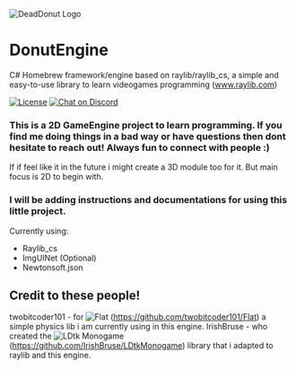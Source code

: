 ![DeadDonut Logo](https://www.deaddonut.se/images/deaddonut.png "DeadDonut Logo")

# DonutEngine

C# Homebrew framework/engine based on raylib/raylib_cs, a simple and easy-to-use library to learn videogames programming (www.raylib.com)

[![License](https://img.shields.io/badge/license-zlib%2Flibpng-blue.svg)](LICENSE)
[![Chat on Discord](https://img.shields.io/discord/426912293134270465.svg?logo=discord)](https://discord.gg/raylib)


### This is a 2D GameEngine project to learn programming. If you find me doing things in a bad way or have questions then dont hesitate to reach out! Always fun to connect with people :) 
If if feel like it in the future i might create a 3D module too for it. But main focus is 2D to begin with.

### I will be adding instructions and documentations for using this little project.

Currently using: 
- Raylib_cs
- ImgUINet (Optional)
- Newtonsoft.json


## Credit to these people!
twobitcoder101 - for ![Flat](https://img.shields.io/badge/Flat)
(https://github.com/twobitcoder101/Flat) a simple physics lib i am currently using in this engine.
IrishBruse - who created the ![LDtk Monogame](https://img.shields.io/badge/LDtk%20Monogame)
(https://github.com/IrishBruse/LDtkMonogame) library that i adapted to raylib and this engine.


